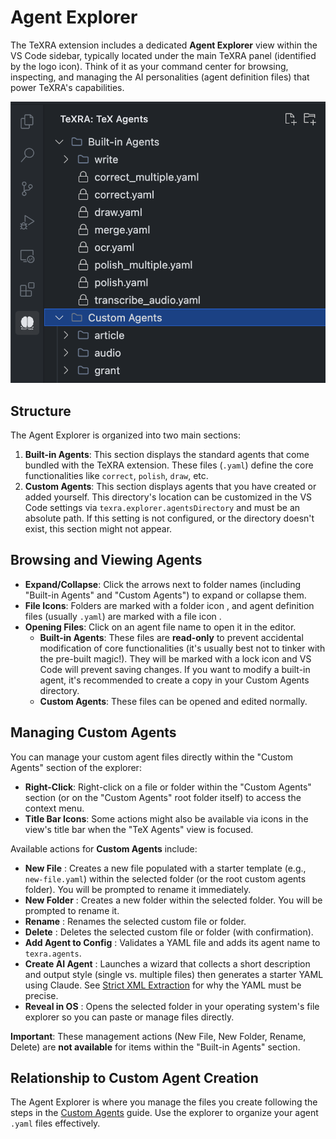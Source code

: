# Agent Explorer

The TeXRA extension includes a dedicated **Agent Explorer** view within the VS Code sidebar, typically located under the main TeXRA panel (identified by the logo icon). Think of it as your command center for browsing, inspecting, and managing the AI personalities (agent definition files) that power TeXRA's capabilities.

![TeX Agents View Placeholder](/images/agent-explorer-view.png)

## Structure

The Agent Explorer is organized into two main sections:

1.  **Built-in Agents**: This section displays the standard agents that come bundled with the TeXRA extension. These files (`.yaml`) define the core functionalities like `correct`, `polish`, `draw`, etc.
2.  **Custom Agents**: This section displays agents that you have created or added yourself. This directory's location can be customized in the VS Code settings via `texra.explorer.agentsDirectory` and must be an absolute path. If this setting is not configured, or the directory doesn't exist, this section might not appear.

## Browsing and Viewing Agents

- **Expand/Collapse**: Click the arrows next to folder names (including "Built-in Agents" and "Custom Agents") to expand or collapse them.
- **File Icons**: Folders are marked with a folder icon <i class="codicon codicon-folder"></i>, and agent definition files (usually `.yaml`) are marked with a file icon <i class="codicon codicon-file"></i>.
- **Opening Files**: Click on an agent file name to open it in the editor.
  - **Built-in Agents**: These files are **read-only** to prevent accidental modification of core functionalities (it's usually best not to tinker with the pre-built magic!). They will be marked with a lock icon <i class="codicon codicon-lock"></i> and VS Code will prevent saving changes. If you want to modify a built-in agent, it's recommended to create a copy in your Custom Agents directory.
  - **Custom Agents**: These files can be opened and edited normally.

## Managing Custom Agents

You can manage your custom agent files directly within the "Custom Agents" section of the explorer:

- **Right-Click**: Right-click on a file or folder within the "Custom Agents" section (or on the "Custom Agents" root folder itself) to access the context menu.
- **Title Bar Icons**: Some actions might also be available via icons in the view's title bar when the "TeX Agents" view is focused.

Available actions for **Custom Agents** include:

- **New File** <i class="codicon codicon-new-file"></i>: Creates a new file populated with a starter template (e.g., `new-file.yaml`) within the selected folder (or the root custom agents folder). You will be prompted to rename it immediately.
- **New Folder** <i class="codicon codicon-new-folder"></i>: Creates a new folder within the selected folder. You will be prompted to rename it.
- **Rename** <i class="codicon codicon-edit"></i>: Renames the selected custom file or folder.
- **Delete** <i class="codicon codicon-trash"></i>: Deletes the selected custom file or folder (with confirmation).
- **Add Agent to Config** <i class="codicon codicon-diff-added"></i>: Validates a YAML file and adds its agent name to `texra.agents`.
- **Create AI Agent** <i class="codicon codicon-sparkle"></i>: Launches a wizard that collects a short description and output style (single vs. multiple files) then generates a starter YAML using Claude. See [Strict XML Extraction](./custom-agents.md#strict-xml-extraction) for why the YAML must be precise.
- **Reveal in OS** <i class="codicon codicon-folder-opened"></i>: Opens the selected
  folder in your operating system's file explorer so you can paste or manage files
  directly.

**Important**: These management actions (New File, New Folder, Rename, Delete) are **not available** for items within the "Built-in Agents" section.

## Relationship to Custom Agent Creation

The Agent Explorer is where you manage the files you create following the steps in the [Custom Agents](./custom-agents.md) guide. Use the explorer to organize your agent `.yaml` files effectively.

